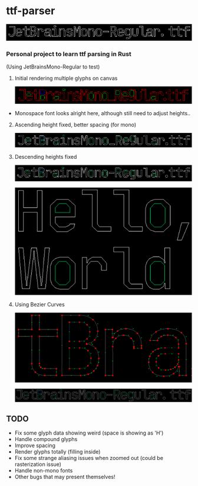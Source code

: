 # ttf-parser

![](img/clean_bezier.png)


### Personal project to learn ttf parsing in Rust

(Using JetBrainsMono-Regular to test)

1. Initial rendering multiple glyphs on canvas

    ![](img/multiglyph_render.png)
- Monospace font looks alright here, although still need to adjust heights..

2. Ascending height fixed, better spacing (for mono)

    ![](img/multi_asc_fixed.png)

2. Descending heights fixed

    ![](img/multi_heights_fixed.png)

    ![](img/hello_world.png)

3. Using Bezier Curves

    ![](img/bezier_close.png)

    ![](img/bezier_far.png)



## TODO
- Fix some glyph data showing weird (space is showing as 'H')
- Handle compound glyphs
- Improve spacing
- Render glyphs totally (filling inside)
- Fix some strange aliasing issues when zoomed out (could be rasterization issue)
- Handle non-mono fonts
- Other bugs that may present themselves!